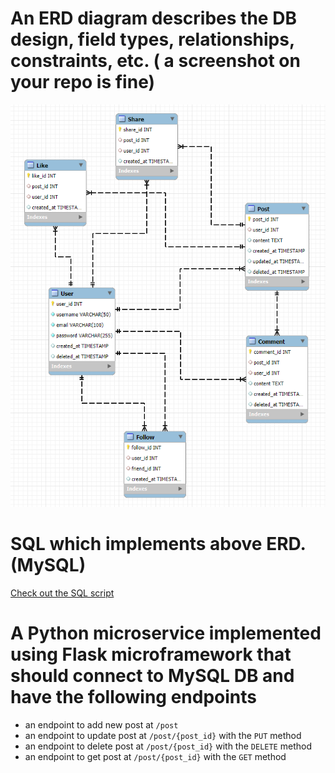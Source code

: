# An ERD diagram describes the DB design, field types, relationships, constraints, etc. ( a screenshot on your repo is fine)

![ER Diagram](./ER-Diagram.png)

# SQL which implements above ERD. (MySQL)

[Check out the SQL script](./croconews-schema-creation.sql)

# A Python microservice implemented using Flask microframework that should connect to MySQL DB and have the following endpoints

* an endpoint to add new post at `/post`
* an endpoint to update post at `/post/{post_id}` with the `PUT` method
* an endpoint to delete post at `/post/{post_id}` with the `DELETE` method
* an endpoint to get post at `/post/{post_id}` with the `GET` method